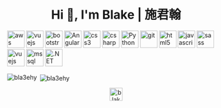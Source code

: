 <h1 align="center">Hi 👋, I'm Blake | 施君翰</h1>


<p align="left">
<img src="https://www.vectorlogo.zone/logos/microsoft_azure/microsoft_azure-icon.svg" alt="aws" width="40" height="40"/> 
<img src="https://www.vectorlogo.zone/logos/amazon_aws/amazon_aws-icon.svg" alt="vuejs" width="40" height="40"/>
<img src="https://www.vectorlogo.zone/logos/getbootstrap/getbootstrap-icon.svg" alt="bootstrap" width="40" height="40"/> 
<img src="https://www.vectorlogo.zone/logos/angular/angular-icon.svg" alt="Angular" width="40" height="40"/> 
<img src="https://www.vectorlogo.zone/logos/netlifyapp_watercss/netlifyapp_watercss-official.svg" alt="css3" width="40" height="40"/> 
<img src="https://seeklogo.com/images/C/c-sharp-c-logo-02F17714BA-seeklogo.com.png" alt="csharp" width="40" height="40"/> 
<img src="https://www.vectorlogo.zone/logos/python/python-vertical.svg" alt="Python3" width="40" height="40"/> 
<img src="https://www.vectorlogo.zone/logos/git-scm/git-scm-icon.svg" alt="git" width="40" height="40"/> 
<img src="https://www.vectorlogo.zone/logos/w3_html5/w3_html5-icon.svg" alt="html5" width="40" height="40"/> 
<img src="https://www.vectorlogo.zone/logos/javascript/javascript-icon.svg" alt="javascript" width="40" height="40"/> 
<img src="https://www.vectorlogo.zone/logos/sass-lang/sass-lang-icon.svg" alt="sass" width="40" height="40"/> 
<img src="https://www.vectorlogo.zone/logos/vuejs/vuejs-icon.svg" alt="vuejs" width="40" height="40"/>
<img src="https://spng.pngfind.com/pngs/s/418-4183674_microsoft-sql-server-logo-sql-server-logo-svg.png" alt="mssql" width="40" height="40"/>
<img src="https://i.imgur.com/uZJUsU1.jpeg" alt=".NET" width="40" height="40"/>
</p><p>
<img align="left" src="https://github-readme-stats.vercel.app/api/top-langs/?username=bla3ehy&layout=compact&hide=html" alt="bla3ehy" /></p>

<p>&nbsp;<img align="center" src="https://github-readme-stats.vercel.app/api?username=bla3ehy&show_icons=true" alt="bla3ehy" /></p>

<p align="center">
<a href="https://www.facebook.com/profile.php?id=100001135630318" target="blank"><img align="center" src="https://cdn.jsdelivr.net/npm/simple-icons@3.0.1/icons/facebook.svg" alt="blake shih" height="30" width="30" /></a>
</p>
